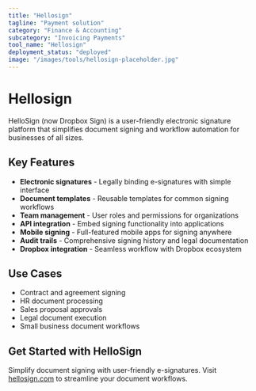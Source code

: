 ```yaml
---
title: "Hellosign"
tagline: "Payment solution"
category: "Finance & Accounting"
subcategory: "Invoicing Payments"
tool_name: "Hellosign"
deployment_status: "deployed"
image: "/images/tools/hellosign-placeholder.jpg"
---
```


# Hellosign

HelloSign (now Dropbox Sign) is a user-friendly electronic signature platform that simplifies document signing and workflow automation for businesses of all sizes.

## Key Features

- **Electronic signatures** - Legally binding e-signatures with simple interface
- **Document templates** - Reusable templates for common signing workflows
- **Team management** - User roles and permissions for organizations
- **API integration** - Embed signing functionality into applications
- **Mobile signing** - Full-featured mobile apps for signing anywhere
- **Audit trails** - Comprehensive signing history and legal documentation
- **Dropbox integration** - Seamless workflow with Dropbox ecosystem

## Use Cases

- Contract and agreement signing
- HR document processing
- Sales proposal approvals
- Legal document execution
- Small business document workflows

## Get Started with HelloSign

Simplify document signing with user-friendly e-signatures. Visit [hellosign.com](https://www.hellosign.com) to streamline your document workflows.

